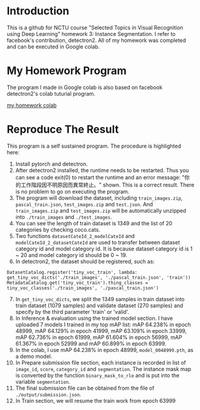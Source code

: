 # Introduction
This is a github for NCTU course "Selected Topics in Visual Recognition using Deep Learning" homework 3: Instance Segmentation.
I refer to facebook's contribution, detectron2.
All of my homework was completed and can be executed in Google colab.

# My Homework Program
The program I made in Google colab is also based on facebook detectron2's colab tuturial program.

[my homework colab](https://colab.research.google.com/drive/1UFly0z_NLrUSOfj9VG5hJWDbKzlg-z5E?usp=sharing)

# Reproduce The Result
This program is a self sustained program. The procedure is highlighted here:

1. Install pytorch and detectron.
2. After detectron2 installed, the runtime needs to be restarted. Thus you can see a code exit(0) to restart the runtime and an error message: "你的工作階段因不明原因而異常終止。" shown. This is a correct result. There is no problem to go on executing the program.
3. The program will download the dataset, including `train_images.zip`, `pascal_train.json`, `test_images.zip` and `test.json`. And `train_images.zip` and `test_images.zip` will be automatically unzipped into `./train_images` and `./test_images`.
4. You can see the length of train dataset is 1349 and the list of 20 categories by checking coco.cats.
5. Two functions `datasetCateId_2_modelCateId` and `modelCateId_2_datasetCateId` are used to transfer between dataset category id and model category id. It is because dataset category id is 1 ~ 20 and model category id should be 0 ~ 19.
6. In detectron2, the dataset should be registered, such as:
<pre><code>DatasetCatalog.register('tiny_voc_train', lambda: get_tiny_voc_dicts('./train_images', './pascal_train.json', 'train'))
MetadataCatalog.get('tiny_voc_train').thing_classes = tiny_voc_classes('./train_images', './pascal_train.json') </code></pre>
7. In `get_tiny_voc_dicts`, we split the 1349 samples in train dataset into train dataset (1079 samples) and validate dataset (270 samples) and specify by the third parameter 'train' or 'valid'.
8. In Inference & evaluation using the trained model section. I have uploaded 7 models I trained in my top mAP list: mAP 64.238% in epoch 48999, mAP 64.129% in epoch 41999, mAP 63.109% in epoch 33999, mAP 62.736% in epoch 61999, mAP 61.604% in epoch 56999, mAP 61.367% in epoch 52999 and mAP 60.899% in epoch 63999.
9. In the colab, I use mAP 64.238% in epoch 48999, `model_0048999.pth`, as a demo model.
10. In Prepare submission file section, each instance is recorded in list of `image_id`, `score`, `category_id` and `segmentation`. The instance mask map is converted by the function `binary_mask_to_rle` and is put into the variable `segmentation`.
11. The final submission file can be obtained from the file of `./output/submission.json`.
12. In Train section, we will resume the train work from epoch 63999
